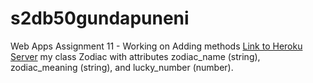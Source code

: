 # s2db50gundapuneni

Web Apps Assignment 11 - Working on Adding methods
[Link to Heroku Server](https://s2db50gundapuneni.herokuapp.com/)
my class Zodiac with attributes zodiac_name (string), zodiac_meaning (string), and lucky_number
(number).
